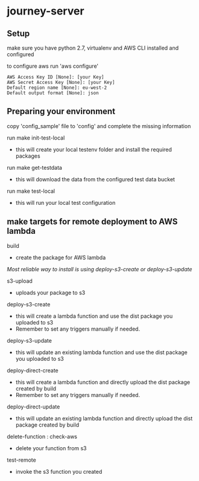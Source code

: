 # journey-server

## Setup
make sure you have python 2.7, virtualenv and AWS CLI installed and configured

to configure aws run 'aws configure'
```
AWS Access Key ID [None]: [your Key]
AWS Secret Access Key [None]: [your Key]
Default region name [None]: eu-west-2
Default output format [None]: json
```

## Preparing your environment

copy 'config_sample' file to 'config' and complete the missing information

run make init-test-local
- this will create your local testenv folder and install the required packages

run make get-testdata
- this will download the data from the configured test data bucket

run make test-local
- this will run your local test configuration

## make targets for remote deployment to AWS lambda
build
- create the package for AWS lambda

*Most reliable way to install is using deploy-s3-create or deploy-s3-update*

s3-upload
- uploads your package to s3

deploy-s3-create
- this will create a lambda function and use the dist package you uploaded to s3
- Remember to set any triggers manually if needed.

deploy-s3-update
- this will update an existing lambda function and use the dist package you uploaded to s3

deploy-direct-create
- this will create a lambda function and directly upload the dist package created by build
- Remember to set any triggers manually if needed.

deploy-direct-update
- this will update an existing lambda function and directly upload the dist package created by build

delete-function : check-aws
- delete your function from s3

test-remote
- invoke the s3 function you created
